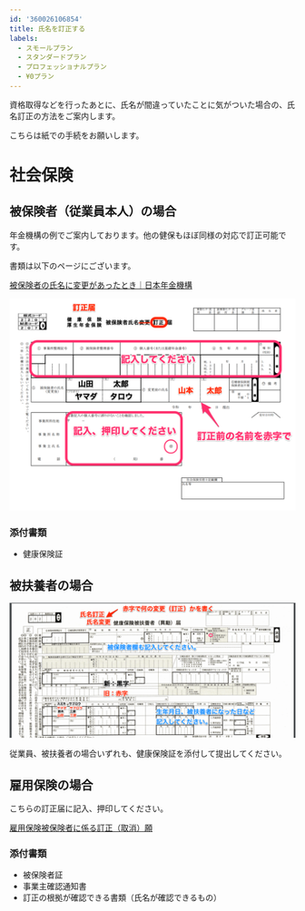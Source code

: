 ```yaml
---
id: '360026106854'
title: 氏名を訂正する
labels:
  - スモールプラン
  - スタンダードプラン
  - プロフェッショナルプラン
  - ¥0プラン
---
```

資格取得などを行ったあとに、氏名が間違っていたことに気がついた場合の、氏名訂正の方法をご案内します。

こちらは紙での手続をお願いします。

# 社会保険

## 被保険者（従業員本人）の場合

年金機構の例でご案内しております。他の健保もほぼ同様の対応で訂正可能です。

書類は以下のページにございます。

[被保険者の氏名に変更があったとき｜日本年金機構](https://www.nenkin.go.jp/service/kounen/kenpo-todoke/hihokensha/20140820-01.html)

![image1.png](./image1.png)

### 添付書類

- 健康保険証

## 被扶養者の場合

![%e8%a2%ab%e6%89%b6%e9%a4%8a%e8%80%85%e6%b0%8f%e5%90%8d%e8%a8%82%e6%ad%a3](./a6873598c3d8c61688a93e43b23c1835.png)

従業員、被扶養者の場合いずれも、健康保険証を添付して提出してください。

## 雇用保険の場合

こちらの訂正届に記入、押印してください。

[雇用保険被保険者に係る訂正（取消）願](https://jsite.mhlw.go.jp/osaka-hellowork/library/osaka-hellowork/hw/kadoma/hoken/teiseinegai.pdf)

### 添付書類

- 被保険者証
- 事業主確認通知書
- 訂正の根拠が確認できる書類（氏名が確認できるもの）

